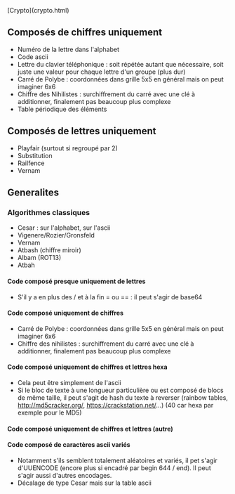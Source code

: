 <head>
  <meta http-equiv="content-type" content="text/html; charset=utf-8" />
</head>
[Crypto](crypto.html)

## Composés de chiffres uniquement
- Numéro de la lettre dans l'alphabet
- Code ascii
- Lettre du clavier téléphonique : soit répétée autant que nécessaire, soit juste une valeur pour chaque lettre d'un groupe (plus dur)
- Carré de Polybe : coordonnées dans grille 5x5 en général mais on peut imaginer 6x6
- Chiffre des Nihilistes : surchiffrement du carré avec une clé à additionner, finalement pas beaucoup plus complexe
- Table périodique des éléments


## Composés de lettres uniquement
- Playfair (surtout si regroupé par 2)
- Substitution
- Railfence
- Vernam



## Generalites


### Algorithmes classiques
- Cesar : sur l'alphabet, sur l'ascii
- Vigenere/Rozier/Gronsfeld
- Vernam
- Atbash (chiffre miroir)
- Albam (ROT13)
- Atbah

#### Code composé presque uniquement de lettres

- S'il y a en plus des / et à la fin = ou == : il peut s'agir de base64
 

#### Code composé uniquement de chiffres

- Carré de Polybe : coordonnées dans grille 5x5 en général mais on peut imaginer 6x6
- Chiffre des nihilistes : surchiffrement du carré avec une clé à additionner, finalement pas beaucoup plus complexe

#### Code composé uniquement de chiffres et lettres hexa

- Cela peut être simplement de l'ascii
- Si le bloc de texte à une longueur particulière ou est composé de blocs de même taille, il peut s'agit de hash du texte à reverser (rainbow tables, http://md5cracker.org/, https://crackstation.net/...) (40 car hexa par exemple pour le MD5)

#### Code composé uniquement de chiffres et lettres (autre)



#### Code composé de caractères ascii variés

- Notamment s'ils semblent totalement aléatoires et variés, il pet s'agir d'UUENCODE (encore plus si encadré par begin 644 / end). Il peut s'agir aussi d'autres encodages.
- Décalage de type Cesar mais sur la table ascii

